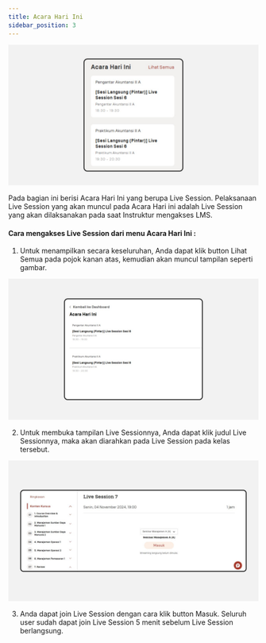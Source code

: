 ```yaml
---
title: Acara Hari Ini
sidebar_position: 3
---
```

![](/img/degree-lecture-today-s-event.jpg)

Pada bagian ini berisi Acara Hari Ini yang berupa Live Session. Pelaksanaan Live Session yang akan muncul pada Acara Hari ini adalah Live Session yang akan dilaksanakan pada saat Instruktur mengakses LMS.

#### **Cara mengakses Live Session dari menu Acara Hari Ini :**

1. Untuk menampilkan secara keseluruhan, Anda dapat klik button Lihat Semua pada pojok kanan atas, kemudian akan muncul tampilan seperti gambar.

![](/img/degree-lecture-today-s-event-1.jpg)

2. Untuk membuka tampilan Live Sessionnya, Anda dapat klik judul Live Sessionnya, maka akan diarahkan pada Live Session pada kelas tersebut.

![](/img/ls-7.jpg)

3. Anda dapat join Live Session dengan cara klik button Masuk. Seluruh user sudah dapat join Live Session 5 menit sebelum Live Session berlangsung.
